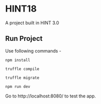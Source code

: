# HINT18 
A project built in HINT 3.0

## Run Project

Use following commands -

```
npm install

truffle compile

truffle migrate

npm run dev
```

Go to http://localhost:8080/ to test the app.